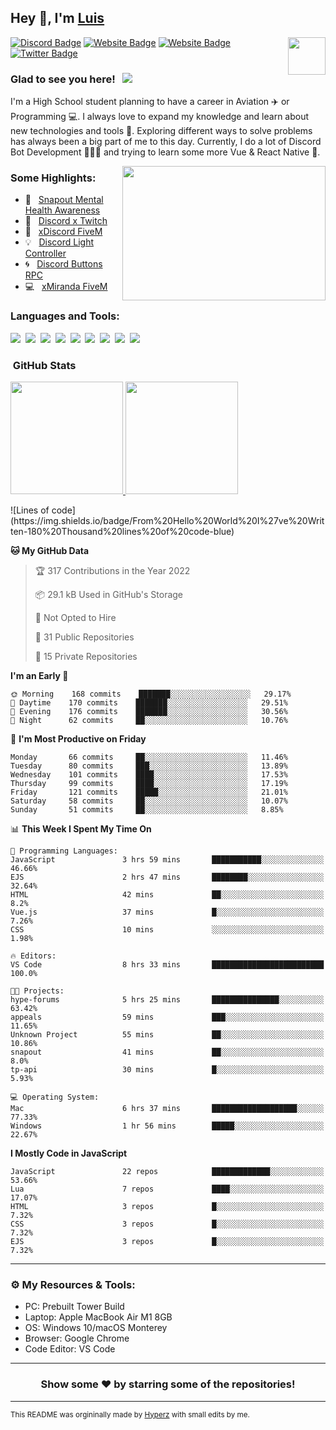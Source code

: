 ## Hey 👋, I'm [Luis](https://hypnoticsiege.net/) 

<img align="right" height="60" width="60" alt="" src="https://hypnoticsiege.net/images/uploads/logo.png" />

[![Discord Badge](https://img.shields.io/badge/-Discord-000000?style=flat-square&logo=Discord&logoColor=white)](https://hypnoticsiege.net/discord)
[![Website Badge](https://img.shields.io/badge/Snowside-000000?style=flat-square&logo=snowpack&logoColor=blue)](https://hypnoticsiege.net/snowside)
[![Website Badge](https://img.shields.io/badge/Website-000000?style=flat-square&logo=google-chrome&logoColor=white)](https://hypnoticsiege.net/)
[![Twitter Badge](https://img.shields.io/badge/-Twitter-000000?style=flat-square&logo=Twitter&logoColor=blue)](https://twitter.com/hypnoticsiege)

### Glad to see you here! &nbsp; ![](https://komarev.com/ghpvc/?username=HypnoticSiege&label=Views&color=blue&style=plastic) 

I'm a High School student planning to have a career in Aviation ✈️ or Programming 💻. I always love to expand my knowledge and learn about new technologies and tools 🔨.  Exploring different ways to solve problems has always been a big part of me to this day. Currently, I do a lot of Discord Bot Development 👨🏻‍💻 and trying to learn some more Vue & React Native 👀.

<img align="right" height="215" width="325" alt="" src="https://cdn.dribbble.com/users/416610/screenshots/4801105/coding_desk_flat_vector_ui_ux_design_illustration_motion_animation_gif2.gif" />


### Some Highlights:

- 📌 &nbsp; [Snapout Mental Health Awareness](https://snapout.nl/)
- 🚀 &nbsp; [Discord x Twitch](https://github.com/HypnoticSiege/Discord-x-Twitch)
- 🏫 &nbsp; [xDiscord FiveM](https://github.com/HypnoticSiege/xDiscord)
- 💡 &nbsp; [Discord Light Controller](https://github.com/HypnoticSiege/discord-light-controller)
- 🌀 &nbsp; [Discord Buttons RPC](https://github.com/HypnoticSiege/Discord-Buttons-RPC)
- 💻 &nbsp; [xMiranda FiveM](https://github.com/HypnoticSiege/xMiranda)

### Languages and Tools:

![](https://img.shields.io/badge/JavaScript-000000?style=for-the-badge&logo=javascript&logoColor=yellow)&nbsp;
![](https://img.shields.io/badge/Node.js-000000?style=for-the-badge&logo=node.js&logoColor=green)&nbsp;
![](https://img.shields.io/badge/HTML5-000000?style=for-the-badge&logo=html5&logoColor=orange)&nbsp;
![](https://img.shields.io/badge/CSS3-000000?style=for-the-badge&logo=css3&logoColor=blue)&nbsp;
![](https://img.shields.io/badge/Typescript-000000?style=for-the-badge&logo=typescript&logoColor=blue)&nbsp;
![](https://img.shields.io/badge/Windows-000000?style=for-the-badge&logo=windows&logoColor=blue)&nbsp;
![](https://img.shields.io/badge/Linux-000000?style=for-the-badge&logo=linux&logoColor=orange)&nbsp;
![](https://img.shields.io/badge/Discord-000000?style=for-the-badge&logo=discord&logoColor=white)&nbsp;
![](https://img.shields.io/badge/GitHub-000000?style=for-the-badge&logo=github&logoColor=white)&nbsp;

### &nbsp;GitHub Stats

<p align="left">
<a href="https://github.com/HypnoticSiege">
  <img height="180em" src="https://github-readme-stats-eight-theta.vercel.app/api?username=HypnoticSiege&show_icons=true&theme=react&include_all_commits=true&count_private=true"/>
  <img height="180em" src="https://github-readme-stats-eight-theta.vercel.app/api/top-langs/?username=HypnoticSiege&layout=compact&langs_count=8&theme=react"/>
  </a>
</p>
<!--START_SECTION:waka-->
![Lines of code](https://img.shields.io/badge/From%20Hello%20World%20I%27ve%20Written-180%20Thousand%20lines%20of%20code-blue)

**🐱 My GitHub Data** 

> 🏆 317 Contributions in the Year 2022
 > 
> 📦 29.1 kB Used in GitHub's Storage 
 > 
> 🚫 Not Opted to Hire
 > 
> 📜 31 Public Repositories 
 > 
> 🔑 15 Private Repositories  
 > 
**I'm an Early 🐤** 

```text
🌞 Morning    168 commits    ███████░░░░░░░░░░░░░░░░░░   29.17% 
🌆 Daytime    170 commits    ███████░░░░░░░░░░░░░░░░░░   29.51% 
🌃 Evening    176 commits    ███████░░░░░░░░░░░░░░░░░░   30.56% 
🌙 Night      62 commits     ██░░░░░░░░░░░░░░░░░░░░░░░   10.76%

```
📅 **I'm Most Productive on Friday** 

```text
Monday       66 commits     ██░░░░░░░░░░░░░░░░░░░░░░░   11.46% 
Tuesday      80 commits     ███░░░░░░░░░░░░░░░░░░░░░░   13.89% 
Wednesday    101 commits    ████░░░░░░░░░░░░░░░░░░░░░   17.53% 
Thursday     99 commits     ████░░░░░░░░░░░░░░░░░░░░░   17.19% 
Friday       121 commits    █████░░░░░░░░░░░░░░░░░░░░   21.01% 
Saturday     58 commits     ██░░░░░░░░░░░░░░░░░░░░░░░   10.07% 
Sunday       51 commits     ██░░░░░░░░░░░░░░░░░░░░░░░   8.85%

```


📊 **This Week I Spent My Time On** 

```text
💬 Programming Languages: 
JavaScript               3 hrs 59 mins       ███████████░░░░░░░░░░░░░░   46.66% 
EJS                      2 hrs 47 mins       ████████░░░░░░░░░░░░░░░░░   32.64% 
HTML                     42 mins             ██░░░░░░░░░░░░░░░░░░░░░░░   8.2% 
Vue.js                   37 mins             █░░░░░░░░░░░░░░░░░░░░░░░░   7.26% 
CSS                      10 mins             ░░░░░░░░░░░░░░░░░░░░░░░░░   1.98%

🔥 Editors: 
VS Code                  8 hrs 33 mins       █████████████████████████   100.0%

🐱‍💻 Projects: 
hype-forums              5 hrs 25 mins       ███████████████░░░░░░░░░░   63.42% 
appeals                  59 mins             ███░░░░░░░░░░░░░░░░░░░░░░   11.65% 
Unknown Project          55 mins             ██░░░░░░░░░░░░░░░░░░░░░░░   10.86% 
snapout                  41 mins             ██░░░░░░░░░░░░░░░░░░░░░░░   8.0% 
tp-api                   30 mins             █░░░░░░░░░░░░░░░░░░░░░░░░   5.93%

💻 Operating System: 
Mac                      6 hrs 37 mins       ███████████████████░░░░░░   77.33% 
Windows                  1 hr 56 mins        █████░░░░░░░░░░░░░░░░░░░░   22.67%

```

**I Mostly Code in JavaScript** 

```text
JavaScript               22 repos            █████████████░░░░░░░░░░░░   53.66% 
Lua                      7 repos             ████░░░░░░░░░░░░░░░░░░░░░   17.07% 
HTML                     3 repos             █░░░░░░░░░░░░░░░░░░░░░░░░   7.32% 
CSS                      3 repos             █░░░░░░░░░░░░░░░░░░░░░░░░   7.32% 
EJS                      3 repos             █░░░░░░░░░░░░░░░░░░░░░░░░   7.32%

```



<!--END_SECTION:waka-->

---

### ⚙️ My Resources & Tools:

- PC: Prebuilt Tower Build
- Laptop: Apple MacBook Air M1 8GB
- OS: Windows 10/macOS Monterey
- Browser: Google Chrome
- Code Editor: VS Code

---

<h3 align=center>Show some ❤️ by starring some of the repositories!</h3>

---
<small>This README was orgininally made by <a href="https://hyperz.net/">Hyperz</a> with small edits by me.</small>
